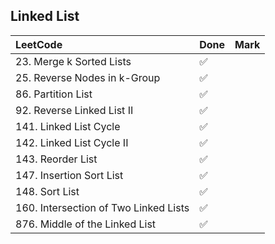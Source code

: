 ## Linked List

|          LeetCode                 | Done | Mark |
| :---                              | ---- | ---- |
| 23. Merge k Sorted Lists |  ✅  |    |
| 25. Reverse Nodes in k-Group |  ✅  |    |
| 86. Partition List |  ✅  |    |
| 92. Reverse Linked List II |  ✅  |    |
| 141. Linked List Cycle |  ✅  |    |
| 142. Linked List Cycle II |  ✅  |    |
| 143. Reorder List |  ✅  |    |
| 147. Insertion Sort List |  ✅  |    |
| 148. Sort List |  ✅  |    |
| 160. Intersection of Two Linked Lists |  ✅  |    |
| 876. Middle of the Linked List |  ✅  |    |
